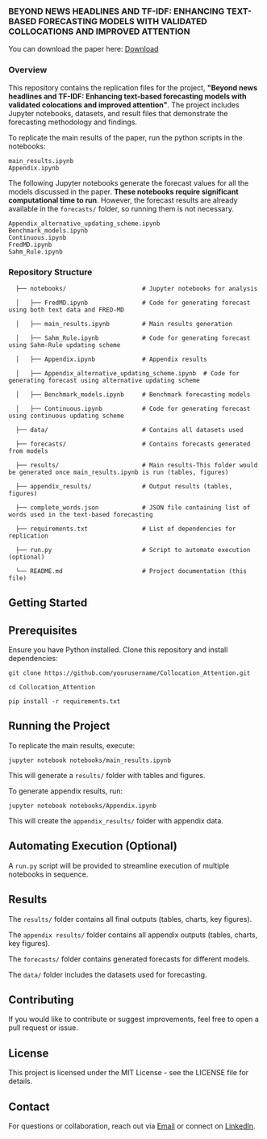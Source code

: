 ### BEYOND NEWS HEADLINES AND TF-IDF: ENHANCING TEXT-BASED FORECASTING MODELS WITH VALIDATED COLLOCATIONS AND IMPROVED ATTENTION
You can download the paper here: [Download](https://papers.ssrn.com/sol3/papers.cfm?abstract_id=4822767)

### Overview
This repository contains the replication files for the project, **"Beyond news headlines and TF-IDF: Enhancing text-based forecasting models with validated colocations and improved attention"**. The project includes Jupyter notebooks, datasets, and result files that demonstrate the forecasting methodology and findings.

To replicate the main results of the paper, run the python scripts in the notebooks:

    main_results.ipynb
    Appendix.ipynb
The following Jupyter notebooks generate the forecast values for all the models discussed in the paper. **These notebooks require significant computational time to run**. However, the forecast results are already available in the ```forecasts/``` folder, so running them is not necessary.

    Appendix_alternative_updating_scheme.ipynb
    Benchmark_models.ipynb
    Continuous.ipynb
    FredMD.ipynb
    Sahm_Rule.ipynb

### Repository Structure

```\
  ├── notebooks/                     # Jupyter notebooks for analysis

  │   ├── FredMD.ipynb               # Code for generating forecast using both text data and FRED-MD

  │   ├── main_results.ipynb         # Main results generation

  │   ├── Sahm_Rule.ipynb            # Code for generating forecast using Sahm-Rule updating scheme

  │   ├── Appendix.ipynb             # Appendix results

  │   ├── Appendix_alternative_updating_scheme.ipynb  # Code for generating forecast using alternative updating scheme

  │   ├── Benchmark_models.ipynb     # Benchmark forecasting models

  │   ├── Continuous.ipynb           # Code for generating forecast using continuous updating scheme

  ├── data/                          # Contains all datasets used

  ├── forecasts/                     # Contains forecasts generated from models

  ├── results/                       # Main results-This folder would be generated once main_results.ipynb is run (tables, figures)

  ├── appendix_results/              # Output results (tables, figures)

  ├── complete_words.json            # JSON file containing list of words used in the text-based forecasting

  ├── requirements.txt               # List of dependencies for replication

  ├── run.py                         # Script to automate execution (optional)

  └── README.md                      # Project documentation (this file)
```

## Getting Started

## Prerequisites
Ensure you have Python installed. Clone this repository and install dependencies:

```\
git clone https://github.com/yourusername/Collocation_Attention.git

cd Collocation_Attention

pip install -r requirements.txt
```
## Running the Project

To replicate the main results, execute:

    jupyter notebook notebooks/main_results.ipynb

This will generate a ```results/``` folder with tables and figures.

To generate appendix results, run:

    jupyter notebook notebooks/Appendix.ipynb

This will create the ```appendix_results/``` folder with appendix data.

## Automating Execution (Optional)

A ```run.py``` script will be provided to streamline execution of multiple notebooks in sequence.

## Results

  The ```results/``` folder contains all final outputs (tables, charts, key figures).

  The ```appendix results/``` folder contains all appendix outputs (tables, charts, key figures).

  The ```forecasts/``` folder contains generated forecasts for different models.

  The ```data/``` folder includes the datasets used for forecasting.

## Contributing

If you would like to contribute or suggest improvements, feel free to open a pull request or issue.

## License

This project is licensed under the MIT License - see the LICENSE file for details.

## Contact

For questions or collaboration, reach out via [Email](gappau@ymail.com) or connect on [LinkedIn](https://www.linkedin.com/in/gabrielabeyie/).

